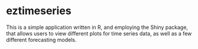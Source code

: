 # eztimeseries
This is a simple application written in R, and employing the Shiny package, that allows users to view different plots for time series data, as well as a few different forecasting models. 
